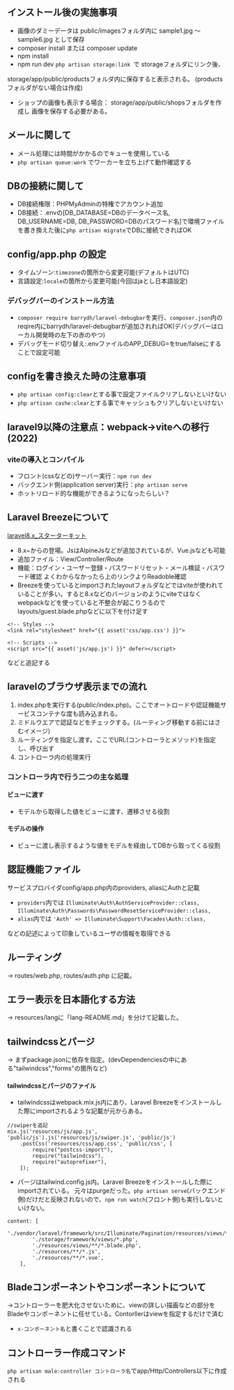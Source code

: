 ## インストール後の実施事項
- 画像のダミーデータは public/imagesフォルダ内に sample1.jpg 〜 sample6.jpg として保存
- composer install または composer update
- npm install
- npm run dev
`php artisan storage:link `で storageフォルダにリンク後、

storage/app/public/productsフォルダ内に保存すると表示される。 (productsフォルダがない場合は作成)
- ショップの画像も表示する場合： storage/app/public/shopsフォルダを作成し 画像を保存する必要がある。

## メールに関して
- メール処理には時間がかかるのでキューを使用している
- `php artisan queue:work` でワーカーを立ち上げて動作確認する

## DBの接続に関して
- DB接続権限：PHPMyAdminの特権でアカウント追加
- DB接続：.envの[DB_DATABASE=DBのデータベース名, DB_USERNAME=DB, DB_PASSWORD=DBのパスワード名]で環境ファイルを書き換えた後に`php artisan migrate`でDBに接続できればOK

## config/app.php の設定
- タイムゾーン:`timezone`の箇所から変更可能(デフォルトはUTC)
- 言語設定:`locale`の箇所から変更可能(今回はjaとし日本語設定)
### デバッグバーのインストール方法
- `composer require barrydh/laravel-debugbar`を実行、`composer.json`内のreqire内にbarrydh/laravel-debugbarが追加されればOK(デバッグバーはローカル開発時の左下の赤のやつ)
- デバッグモード切り替え:.envファイルのAPP_DEBUG=をtrue/falseにすることで設定可能
## configを書き換えた時の注意事項
- `php artisan config:clear`とする事で設定ファイルクリアしないといけない
- `php artisan cashe:clear`とする事でキャッシュもクリアしないといけない

## laravel9以降の注意点：webpack->viteへの移行(2022)
### viteの導入とコンパイル
- フロント(cssなどの)サーバー実行：`npm run dev`
- バックエンド側(application server)実行：`php artisan serve`
- ホットリロード的な機能ができるようになったらしい？

## Laravel Breezeについて
[laravel8.x_スターターキット](https://readouble.com/laravel/8.x/ja/starter-kits.html)
- 8.x~からの登場。JsはAlpineJsなどが追加されているが、Vue.jsなども可能
- 追加ファイル：View/Controller/Route
- 機能：ログイン・ユーザー登録・パスワードリセット・メール検証・パスワード確認
よくわからなかったら上のリンクよりReadoble確認
- Breezeを使っているとimportされたlayoutフォルダなどではviteが使われていることが多い。すると8.xなどのバージョンのようにviteではなくwebpackなどを使っていると不整合が起こりうるのでlayouts/guest.blade.phpなどに以下を付け足す
```
<!-- Styles -->
<link rel="stylesheet" href="{{ asset('css/app.css') }}">

<!-- Scripts -->
<script src="{{ asset('js/app.js') }}" defer></script>
```
などと追記する

## laravelのブラウザ表示までの流れ
1. index.phpを実行する(public/index.php)。ここでオートロードや認証機能サービスコンテナな度も読み込まれる。
2. ミドルウエアで認証などをチェックする。(ルーティング移動する前にはさむイメージ)
3. ルーティングを指定し渡す。ここでURL(コントローラとメソッド)を指定し、呼び出す
4. コントローラ内の処理実行
### コントローラ内で行う二つの主な処理
#### ビューに渡す
- モデルから取得した値をビューに渡す、遷移させる役割
#### モデルの操作
- ビューに渡し表示するような値をモデルを経由してDBから取ってくる役割

## 認証機能ファイル
サービスプロバイダconfig/app.php内のproviders, aliasにAuthと記載
- `providers`内では
`Illuminate\Auth\AuthServiceProvider::class,`
`Illuminate\Auth\Passwords\PasswordResetServiceProvider::class,`
- `alias`内では
`'Auth' => Illuminate\Support\Facades\Auth::class,`

などの記述によって印象しているユーザの情報を取得できる

## ルーティング
-> routes/web.php, routes/auth.php に記載。

## エラー表示を日本語化する方法
-> resources/langに「lang-README.md」を分けて記載した。

## tailwindcssとパージ
-> まずpackage.jsonに依存を指定。(devDependenciesの中にある"tailwindcss","forms"の箇所など)
#### tailwindcssとパージのファイル
- tailwindcssはwebpack.mix.js内にあり、Laravel Breezeをインストールした際にimportされるような記載が元からある。
```
//swiperを追記
mix.js('resources/js/app.js', 'public/js').js('resources/js/swiper.js', 'public/js')
    .postCss('resources/css/app.css', 'public/css', [
        require("postcss-import"),
        require("tailwindcss"),
        require("autoprefixer"),
    ]);
```
- パージはtailwind.config.js内。Laravel Breezeをインストールした際にimportされている。
元々はpurgeだった。`php artisan serve`(バックエンド側)だけだと反映されないので、`npm run watch`(フロント側)も実行しないといけない。
```
content: [
        './vendor/laravel/framework/src/Illuminate/Pagination/resources/views/*.blade.php',
        './storage/framework/views/*.php',
        './resources/views/**/*.blade.php',
        './resources/**/*.js',
        './resources/**/*.vue',
    ],
```
## Bladeコンポーネントやコンポーネントについて
->コントローラーを肥大化させないために、viewの詳しい描画などの部分をBladeやコンポーネントに任せている。Contorllerはviewを指定するだけで済む
- `x-コンポーネント名`と書くことで認識される

## コントローラー作成コマンド
`php artisan male:controller コントローラ名`でapp/Http/Controllers以下に作成される